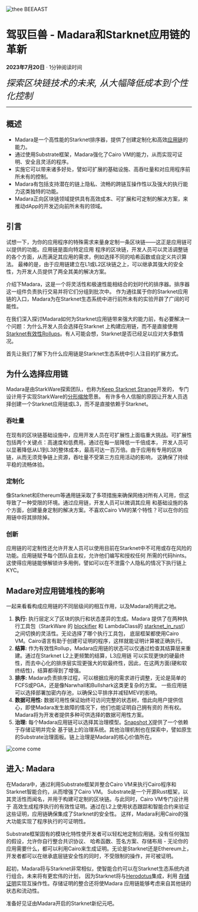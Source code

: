 ![thee BEEAAST](https://imgur.com/EBwBNnB.jpg)

# 驾驭巨兽 - Madara和Starknet应用链的革新

**2023年7月20日** · 1分钟阅读时间

<font size=5>_探索区块链技术的未来, 从大幅降低成本到个性化控制_</font>

---

## 概述

- Madara是一个高性能的Starknet排序器，提供了创建定制化和高效[应用链](https://www.starknet.io/en/posts/ecosystem/the-starknet-stacks-growth-spurt)的能力。
- 通过使用Substrate框架，Madara强化了Cairo VM的能力，从而实现可证明、安全且灵活的程序。
- 实施它可以带来诸多好处，譬如可扩展的基础设施、高吞吐量和对应用程序前所未有的控制。
- Madara有包括支持潜在的链上隐私、流畅的跨链互操作性以及强大的执行能力这类独特的功能。
- Madara正向区块链领域提供具有高效成本、可扩展和可定制的解决方案，来推动dApp的开发迈向前所未有的领域。

## 引言

试想一下，为你的应用程序的特殊需求来量身定制一条区块链——这正是应用链可以提供的功能。应用链是面向特定应用
程序的区块链，开发人员可以灵活调整链的各个方面，从而满足其应用的需求，例如选择不同的哈希函数或自定义共识算法。
最棒的是，由于应用链建立在L1或L2区块链之上，可以继承其强大的安全性，为开发人员提供了两全其美的解决方案。

介绍下Madara，这是一个将灵活性和极速性能相结合的划时代的排序器。排序器这一组件负责执行交易并将它们分组到批次中。
作为通往属于你的Starknet应用链的入口，Madara为在Starknet生态系统中进行前所未有的实验开辟了广阔的可能性。

在我们深入探讨Madara如何为Starknet应用链带来强大的能力前，有必要解决一个问题：为什么开发人员会选择在Starknet
上构建应用链，而不是直接使用[Starknet有效性Rollups](https://starkware.co/resource/scaling-ethereum-navigating-the-blockchain-trilemma/#:~:text=top%20of%20them.-,Validity%20Rollups,-Validity%20rollups%2C%20also)。有人可能会想，Starknet是否已经足以应对大多数情况。

首先让我们了解下为什么应用链是Starknet生态系统中引人注目的扩展方式。

## 为什么选择应用链

Madara是由StarkWare探索团队，也称为[Keep Starknet Strange](https://github.com/keep-starknet-strange)开发的，
专门设计用于实现StarkWare的[分形缩放](https://medium.com/starkware/fractal-scaling-from-l2-to-l3-7fe238ecfb4f)愿景。
有许多令人信服的原因让开发人员选择创建一个Starknet应用链或L3，而不是直接依赖于Starknet。

### 吞吐量

在现有的区块链基础设施中，应用开发人员在可扩展性上面临重大挑战。可扩展性包括两个关键点：高速度和低费用。通过在每一层降低一千倍成本，
开发人员可以显著降低从L1到L3的整体成本，最高可达一百万倍。由于应用有专用的区块链，从而无须竞争链上资源，吞吐量不受第三方应用活动的影响，
这确保了持续平稳的流畅体验。

### 定制化

像Starknet和Ethereum等通用链采取了多项措施来确保网络对所有人可用，但这导致了一种受限的环境。通过应用链，开发人员可以微调其应用
和基础设施的各个方面，创建量身定制的解决方案。不喜欢Cairo VM的某个特性？可以在你的应用链中将其排除掉。

### 创新

应用链的可定制性还允许开发人员可以使用目前在Starknet中不可用或存在风险的功能。应用链赋予每个团队自主权，允许他们编写和授权任何
所需的代码hints。这使得应用链能够解锁许多用例，譬如可以在不泄露个人隐私的情况下执行链上KYC。

## Madare对应用链堆栈的影响

一起来看看构成应用链的不同层级间的相互作用，以及Madara的用武之地。

1. **执行:** 执行层定义了区块的执行和状态差异的生成。Madara 提供了在两种执行工具包（StarkWare 的
[blockifier](https://github.com/starkware-libs/blockifier) 和 LambdaClass的
[starknet_in_rust](https://github.com/lambdaclass/starknet_in_rust)）之间切换的灵活性。无论选择了哪个执行工具包，
底层框架都使用Cairo VM。Cairo语言有助于创建可证明的程序，这样就能证明计算被正确执行。
2. **结算:** 作为有效性Rollup，Madara应用链的状态可以仅通过检查其结算层来重建。通过在Starknet L2上更频繁的结算，L3应用链
可以实现更快的硬最终性，而去中心化的排序层实现更强大的软最终性，因此，在这两方面(硬和软终结性)，结算都得到了增强。
3. **排序:** Madara负责排序过程，可以根据应用的需求进行调整，无论是简单的FCFS或PGA，还是像Narwhall和Bullshark这类更复杂的方案。
一些应用链可以选择部署加密内存池，以确保公平排序并减轻MEV的影响。
4. **数据可用性:** 数据可用性保证始终可访问完整的状态树，借此向用户提供信心，即使Madara发生故障的情况下，他们也能证明自己拥有资的
所有权。Madara将为开发者提供多种可供选择的数据可用性方案。
5. **治理:** 每个Madara应用链可以选择其治理模型。[Snapshot X](https://twitter.com/SnapshotLabs)提供了一个依赖于存储证明并完全
基于链上的治理系统。其他治理机制也在探索中，譬如原生的Substrate治理面板。链上治理是Madara的核心价值所在。

![come come](https://lh4.googleusercontent.com/i7bXi2IPV-LTLzEgueA2SPHGULUFDj1OX4IznOQr5BeZe0hcey-VXA5TOV6q9XaVqBGAcYiie7u7uxw7q1ByZxjkPQKHERqKJTxhdDdTSgBQy8smyNO3jEHiNJv7Eqh8BMxjj4fFlQAW6gm-hQMzyIU)

## 进入: Madara

在Madara中，通过利用Substrate框架并整合Cairo VM来执行Cairo程序和Starknet智能合约，从而增强了Cairo VM。
Substrate是一个开源Rust框架，以其灵活性而闻名，并用于构建可定制的区块链。与此同时，Cairo VM专门设计用于
高效生成程序执行的有效性证明。通过在L2上使用状态跟踪和智能合约来验证这些证明，应用链确保集成了Starknet的安全性。
这样，Madara利用Cairo的强大功能实现了程序执行的可证明性。

Substrate框架固有的模块化特性使开发者可以轻松地定制应用链。没有任何强加的假设，允许你自行整合共识协议、
哈希函数、签名方案、存储布局 - 无论你的应用需要什么，都可以利用Cairo来生成证明。无论是Starknet还是Ethereum上，
开发者都可以在继承底层链安全性的同时，不受限制的操作，并可被证明。

起初，Madara将与Starknet非常相似，使智能合约可以在Starknet生态系统内进行组合。未来将有更宏伟的计划，
因为Starknet将与[Herodotus](https://www.herodotus.dev/)集成，利用
[存储证明](https://book.starknet.io/chapter_8/storage_proofs.html)实现互操作性。存储证明的整合还将使Madara
应用链能够考虑来自其他链的状态和流动性。

准备好见证由Madara开启的Starknet新纪元吧。
